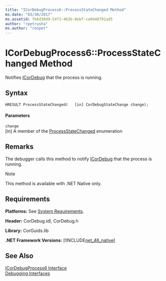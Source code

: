 ```yaml
---
title: "ICorDebugProcess6::ProcessStateChanged Method"
ms.date: "03/30/2017"
ms.assetid: fb6d30d9-54f3-462b-8ebf-ce0440791ad5
author: "rpetrusha"
ms.author: "ronpet"
---
```

# ICorDebugProcess6::ProcessStateChanged Method
Notifies [ICorDebug](../../../../docs/framework/unmanaged-api/debugging/icordebug-interface.md) that the process is running.  
  
## Syntax  
  
```  
HRESULT ProcessStateChanged(   [in] CorDebugStateChange change);  
```  
  
#### Parameters  
 `change`  
 [in] A member of the [ProcessStateChanged](../../../../docs/framework/unmanaged-api/debugging/icordebugprocess6-processstatechanged-method.md) enumeration  
  
## Remarks  
 The debugger calls this method to notify [ICorDebug](../../../../docs/framework/unmanaged-api/debugging/icordebug-interface.md) that the process is running.  
  
> [!NOTE]
>  This method is available with .NET Native only.  
  
## Requirements  
 **Platforms:** See [System Requirements](../../../../docs/framework/get-started/system-requirements.md).  
  
 **Header:** CorDebug.idl, CorDebug.h  
  
 **Library:** CorGuids.lib  
  
 **.NET Framework Versions:** [!INCLUDE[net_46_native](../../../../includes/net-46-native-md.md)]  
  
## See Also  
 [ICorDebugProcess6 Interface](../../../../docs/framework/unmanaged-api/debugging/icordebugprocess6-interface.md)  
 [Debugging Interfaces](../../../../docs/framework/unmanaged-api/debugging/debugging-interfaces.md)
